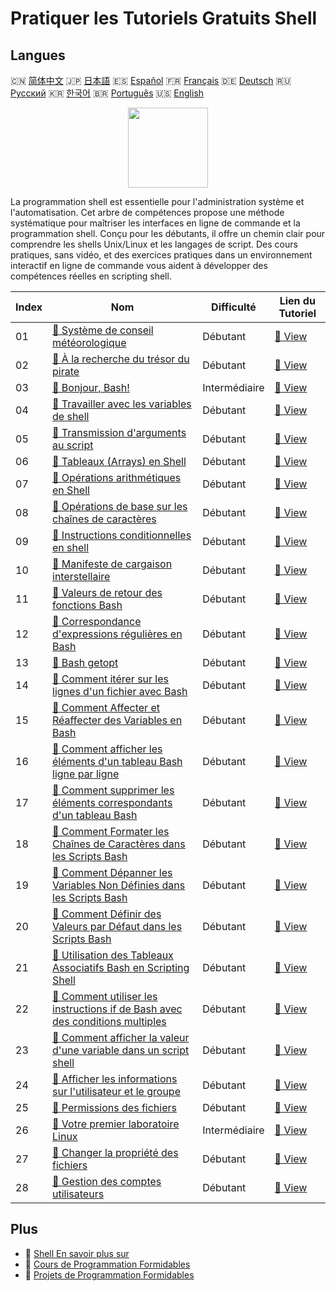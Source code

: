 # Pratiquer les Tutoriels Gratuits Shell

## Langues

🇨🇳 [简体中文](README_zh.md) 🇯🇵 [日本語](README_ja.md) 🇪🇸 [Español](README_es.md) 🇫🇷 [Français](README_fr.md) 🇩🇪 [Deutsch](README_de.md) 🇷🇺 [Русский](README_ru.md) 🇰🇷 [한국어](README_ko.md) 🇧🇷 [Português](README_pt.md) 🇺🇸 [English](README.md) 

<div align="center">
<img width="128px" src="https://file.labex.io/path/FaVTnI4iqZP0.png">
</div>

La programmation shell est essentielle pour l'administration système et l'automatisation. Cet arbre de compétences propose une méthode systématique pour maîtriser les interfaces en ligne de commande et la programmation shell. Conçu pour les débutants, il offre un chemin clair pour comprendre les shells Unix/Linux et les langages de script. Des cours pratiques, sans vidéo, et des exercices pratiques dans un environnement interactif en ligne de commande vous aident à développer des compétences réelles en scripting shell.

|   Index | Nom                                                                                                                                                                                | Difficulté    | Lien du Tutoriel                                                                                             |
|---------|------------------------------------------------------------------------------------------------------------------------------------------------------------------------------------|---------------|--------------------------------------------------------------------------------------------------------------|
|      01 | [📖 Système de conseil météorologique](https://labex.io/fr/tutorials/shell-weather-advisory-system-388885)                                                                         | Débutant      | [🔗 View](https://labex.io/fr/tutorials/shell-weather-advisory-system-388885)                                |
|      02 | [📖 À la recherche du trésor du pirate](https://labex.io/fr/tutorials/shell-finding-the-pirate-s-treasure-388807)                                                                  | Débutant      | [🔗 View](https://labex.io/fr/tutorials/shell-finding-the-pirate-s-treasure-388807)                          |
|      03 | [📖 Bonjour, Bash!](https://labex.io/fr/tutorials/linux-hello-bash-388809)                                                                                                         | Intermédiaire | [🔗 View](https://labex.io/fr/tutorials/linux-hello-bash-388809)                                             |
|      04 | [📖 Travailler avec les variables de shell](https://labex.io/fr/tutorials/shell-working-with-shell-variables-388810)                                                               | Débutant      | [🔗 View](https://labex.io/fr/tutorials/shell-working-with-shell-variables-388810)                           |
|      05 | [📖 Transmission d'arguments au script](https://labex.io/fr/tutorials/shell-passing-arguments-to-the-script-388811)                                                                | Débutant      | [🔗 View](https://labex.io/fr/tutorials/shell-passing-arguments-to-the-script-388811)                        |
|      06 | [📖 Tableaux (Arrays) en Shell](https://labex.io/fr/tutorials/shell-shell-arrays-388812)                                                                                           | Débutant      | [🔗 View](https://labex.io/fr/tutorials/shell-shell-arrays-388812)                                           |
|      07 | [📖 Opérations arithmétiques en Shell](https://labex.io/fr/tutorials/shell-arithmetic-operations-in-shell-388813)                                                                  | Débutant      | [🔗 View](https://labex.io/fr/tutorials/shell-arithmetic-operations-in-shell-388813)                         |
|      08 | [📖 Opérations de base sur les chaînes de caractères](https://labex.io/fr/tutorials/shell-basic-string-operations-388814)                                                          | Débutant      | [🔗 View](https://labex.io/fr/tutorials/shell-basic-string-operations-388814)                                |
|      09 | [📖 Instructions conditionnelles en shell](https://labex.io/fr/tutorials/linux-conditional-statements-in-shell-388815)                                                             | Débutant      | [🔗 View](https://labex.io/fr/tutorials/linux-conditional-statements-in-shell-388815)                        |
|      10 | [📖 Manifeste de cargaison interstellaire](https://labex.io/fr/tutorials/shell-interstellar-cargo-manifest-388869)                                                                 | Débutant      | [🔗 View](https://labex.io/fr/tutorials/shell-interstellar-cargo-manifest-388869)                            |
|      11 | [📖 Valeurs de retour des fonctions Bash](https://labex.io/fr/tutorials/shell-bash-function-return-values-391153)                                                                  | Débutant      | [🔗 View](https://labex.io/fr/tutorials/shell-bash-function-return-values-391153)                            |
|      12 | [📖 Correspondance d'expressions régulières en Bash](https://labex.io/fr/tutorials/shell-bash-regex-matching-391551)                                                               | Débutant      | [🔗 View](https://labex.io/fr/tutorials/shell-bash-regex-matching-391551)                                    |
|      13 | [📖 Bash getopt](https://labex.io/fr/tutorials/shell-bash-getopt-391993)                                                                                                           | Débutant      | [🔗 View](https://labex.io/fr/tutorials/shell-bash-getopt-391993)                                            |
|      14 | [📖 Comment itérer sur les lignes d'un fichier avec Bash](https://labex.io/fr/tutorials/shell-how-to-iterate-over-lines-in-a-file-with-bash-392550)                                | Débutant      | [🔗 View](https://labex.io/fr/tutorials/shell-how-to-iterate-over-lines-in-a-file-with-bash-392550)          |
|      15 | [📖 Comment Affecter et Réaffecter des Variables en Bash](https://labex.io/fr/tutorials/shell-how-to-assign-and-reassign-variables-in-bash-392817)                                 | Débutant      | [🔗 View](https://labex.io/fr/tutorials/shell-how-to-assign-and-reassign-variables-in-bash-392817)           |
|      16 | [📖 Comment afficher les éléments d'un tableau Bash ligne par ligne](https://labex.io/fr/tutorials/shell-how-to-print-bash-array-elements-one-per-line-392979)                     | Débutant      | [🔗 View](https://labex.io/fr/tutorials/shell-how-to-print-bash-array-elements-one-per-line-392979)          |
|      17 | [📖 Comment supprimer les éléments correspondants d'un tableau Bash](https://labex.io/fr/tutorials/shell-how-to-remove-matching-elements-from-a-bash-array-397749)                 | Débutant      | [🔗 View](https://labex.io/fr/tutorials/shell-how-to-remove-matching-elements-from-a-bash-array-397749)      |
|      18 | [📖 Comment Formater les Chaînes de Caractères dans les Scripts Bash](https://labex.io/fr/tutorials/shell-how-to-format-strings-in-bash-scripts-400162)                            | Débutant      | [🔗 View](https://labex.io/fr/tutorials/shell-how-to-format-strings-in-bash-scripts-400162)                  |
|      19 | [📖 Comment Dépanner les Variables Non Définies dans les Scripts Bash](https://labex.io/fr/tutorials/shell-how-to-troubleshoot-unbound-variables-in-bash-scripts-400168)           | Débutant      | [🔗 View](https://labex.io/fr/tutorials/shell-how-to-troubleshoot-unbound-variables-in-bash-scripts-400168)  |
|      20 | [📖 Comment Définir des Valeurs par Défaut dans les Scripts Bash](https://labex.io/fr/tutorials/shell-how-to-set-default-values-in-bash-scripts-413755)                            | Débutant      | [🔗 View](https://labex.io/fr/tutorials/shell-how-to-set-default-values-in-bash-scripts-413755)              |
|      21 | [📖 Utilisation des Tableaux Associatifs Bash en Scripting Shell](https://labex.io/fr/tutorials/shell-utilizing-bash-key-value-arrays-in-shell-scripting-413759)                   | Débutant      | [🔗 View](https://labex.io/fr/tutorials/shell-utilizing-bash-key-value-arrays-in-shell-scripting-413759)     |
|      22 | [📖 Comment utiliser les instructions if de Bash avec des conditions multiples](https://labex.io/fr/tutorials/shell-how-to-use-bash-if-statements-with-multiple-conditions-413763) | Débutant      | [🔗 View](https://labex.io/fr/tutorials/shell-how-to-use-bash-if-statements-with-multiple-conditions-413763) |
|      23 | [📖 Comment afficher la valeur d'une variable dans un script shell](https://labex.io/fr/tutorials/shell-how-to-print-the-value-of-a-variable-in-a-shell-script-417569)             | Débutant      | [🔗 View](https://labex.io/fr/tutorials/shell-how-to-print-the-value-of-a-variable-in-a-shell-script-417569) |
|      24 | [📖 Afficher les informations sur l'utilisateur et le groupe](https://labex.io/fr/tutorials/linux-display-user-and-group-information-8718)                                         | Débutant      | [🔗 View](https://labex.io/fr/tutorials/linux-display-user-and-group-information-8718)                       |
|      25 | [📖 Permissions des fichiers](https://labex.io/fr/tutorials/linux-permissions-of-files-270252)                                                                                     | Débutant      | [🔗 View](https://labex.io/fr/tutorials/linux-permissions-of-files-270252)                                   |
|      26 | [📖 Votre premier laboratoire Linux](https://labex.io/fr/tutorials/linux-your-first-linux-lab-270253)                                                                              | Intermédiaire | [🔗 View](https://labex.io/fr/tutorials/linux-your-first-linux-lab-270253)                                   |
|      27 | [📖 Changer la propriété des fichiers](https://labex.io/fr/tutorials/shell-change-file-ownership-270254)                                                                           | Débutant      | [🔗 View](https://labex.io/fr/tutorials/shell-change-file-ownership-270254)                                  |
|      28 | [📖 Gestion des comptes utilisateurs](https://labex.io/fr/tutorials/linux-user-account-management-49)                                                                              | Débutant      | [🔗 View](https://labex.io/fr/tutorials/linux-user-account-management-49)                                    |

## Plus

- 🔗 [Shell En savoir plus sur](https://labex.io/fr/skilltrees/shell)
- 🔗 [Cours de Programmation Formidables](https://github.com/labex-labs/awesome-programming-courses)
- 🔗 [Projets de Programmation Formidables](https://github.com/labex-labs/awesome-programming-projects)

